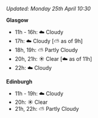 *Updated: Monday 25th April 10:30*

**Glasgow**

* 11h - 16h: :cloud: Cloudy
* 17h: :cloud: Cloudy [:partly_sunny: as of 9h]
* 18h, 19h: :partly_sunny: Partly Cloudy
* 20h, 21h: :sunny: Clear [:cloud: as of 11h]
* 22h: :cloud: Cloudy

**Edinburgh**

* 11h - 19h: :cloud: Cloudy
* 20h: :sunny: Clear
* 21h, 22h: :partly_sunny: Partly Cloudy
